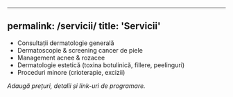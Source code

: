 
---
permalink: /servicii/
title: 'Servicii'
---

- Consultații dermatologie generală
- Dermatoscopie & screening cancer de piele
- Management acnee & rozacee
- Dermatologie estetică (toxina botulinică, fillere, peelinguri)
- Proceduri minore (crioterapie, excizii)

_Adaugă prețuri, detalii și link-uri de programare._
